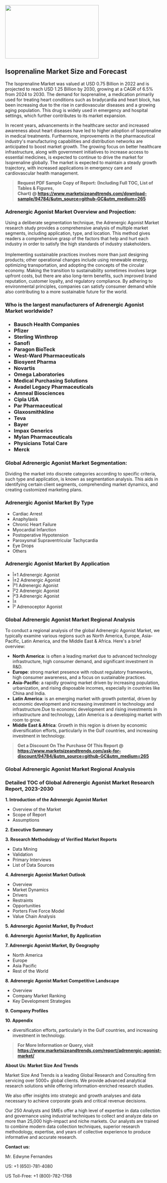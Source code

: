<p><img class="alignnone size-medium wp-image-20088" src="https://ffe5etoiles.com/wp-content/uploads/2024/12/MST1-300x171.png" alt="" width="300" height="171" /></p><h2>Isoprenaline Market Size and Forecast</h2><p>The Isoprenaline Market was valued at USD 0.75 Billion in 2022 and is projected to reach USD 1.25 Billion by 2030, growing at a CAGR of 6.5% from 2024 to 2030. The demand for Isoprenaline, a medication primarily used for treating heart conditions such as bradycardia and heart block, has been increasing due to the rise in cardiovascular diseases and a growing aging population. This drug is widely used in emergency and hospital settings, which further contributes to its market expansion.</p><p>In recent years, advancements in the healthcare sector and increased awareness about heart diseases have led to higher adoption of Isoprenaline in medical treatments. Furthermore, improvements in the pharmaceutical industry's manufacturing capabilities and distribution networks are anticipated to boost market growth. The growing focus on better healthcare infrastructure, along with government initiatives to increase access to essential medicines, is expected to continue to drive the market for Isoprenaline globally. The market is expected to maintain a steady growth trajectory, with increased applications in emergency care and cardiovascular health management.</p></p><blockquote id="" class=""><strong>Request PDF Sample Copy of Report: (Including Full TOC, List of Tables &amp; Figures, Chart)&nbsp;@&nbsp;<strong><a href="https://www.marketsizeandtrends.com/download-sample/94784/&utm_source=github-GC&utm_medium=265" target="_blank">https://www.marketsizeandtrends.com/download-sample/94784/&utm_source=github-GC&utm_medium=265</a></strong></strong></blockquote><h3 id="" class="">Adrenergic Agonist Market&nbsp;Overview and Projection:</h3><p id="" class="">Using a deliberate segmentation technique, the Adrenergic Agonist Market research study provides a comprehensive analysis of multiple market segments, including application, type, and location. This method gives readers a comprehensive grasp of the factors that help and hurt each industry in order to satisfy the high standards of industry stakeholders. <br /> <br />Implementing sustainable practices involves more than just designing products; other operational changes include using renewable energy, optimizing transportation, and adopting the concepts of the circular economy. Making the transition to sustainability sometimes involves large upfront costs, but there are also long-term benefits, such improved brand reputation, customer loyalty, and regulatory compliance. By adhering to environmental principles, companies can satisfy consumer demand while also contributing to a more sustainable future for the world.</p><h3 id="" class="">Who is the largest manufacturers of&nbsp;Adrenergic Agonist Market worldwide?</h3><h3 class=""><p><ul><li>Bausch Health Companies </li><li> Pfizer </li><li> Sterling Winthrop </li><li> Sanofi </li><li> Paragon BioTeck </li><li> West-Ward Pharmaceuticals </li><li> Biosyent Pharma </li><li> Novartis </li><li> Omega Laboratories </li><li> Medical Purchasing Solutions </li><li> Avadel Legacy Pharmaceuticals </li><li> Amneal Biosciences </li><li> Cipla USA </li><li> Par Pharmaceutical </li><li> Glaxosmithkline </li><li> Teva </li><li> Bayer </li><li> Impax Generics </li><li> Mylan Pharmaceuticals </li><li> Physicians Total Care </li><li> Merck</li></ul></p></h3><h3 id="" class="">Global&nbsp;Adrenergic Agonist Market Segmentation:</h3><p id="" class="">Dividing the market into discrete categories according to specific criteria, such type and application, is known as segmentation analysis. This aids in identifying certain client segments, comprehending market dynamics, and creating customized marketing plans.</p><h3 id="" class="">Adrenergic Agonist Market&nbsp;By Type</h3><p><p><ul><li>Cardiac Arrest</li><li> Anaphylaxis</li><li> Chronic Heart Failure</li><li> Myocardial Infarction</li><li> Postoperative Hypotension</li><li> Paroxysmal Supraventricular Tachycardia</li><li> Eye Drops</li><li> Others</p></li></ul></p></p><h3 id="" class="">Adrenergic Agonist Market&nbsp;By Application</h3><p class=""><p><ul><li>Î±1 Adrenergic Agonist</li><li> Î±2 Adrenergic Agonist</li><li> Î²1 Adrenergic Agonist</li><li> Î²2 Adrenergic Agonist</li><li> Î²3 Adrenergic Agonist</li><li> Î±</li><li> Î² Adrenoceptor Agonist</li></ul></p></p><h3 id="" class="">Global Adrenergic Agonist Market Regional Analysis</h3><p id="" class="">To conduct a regional analysis of the global Adrenergic Agonist Market, we typically examine various regions such as North America, Europe, Asia-Pacific, Latin America, and the Middle East &amp; Africa. Here's a brief overview:</p><ul><li><strong>North America</strong>: is often a leading market due to advanced technology infrastructure, high consumer demand, and significant investment in R&amp;D.</li><li><strong>Europe</strong>: strong market presence with robust regulatory frameworks, high consumer awareness, and a focus on sustainable practices.</li><li><strong>Asia-Pacific</strong>: a rapidly growing market driven by increasing population, urbanization, and rising disposable incomes, especially in countries like China and India.</li><li><strong>Latin America</strong>: is an emerging market with growth potential, driven by economic development and increasing investment in technology and infrastructure.Due to economic development and rising investments in infrastructure and technology, Latin America is a developing market with room to grow.</li><li><strong>Middle East &amp; Africa</strong>: Growth in this region is driven by economic diversification efforts, particularly in the Gulf countries, and increasing investment in technology.</li></ul><blockquote id="" class=""><strong>Get a Discount On The Purchase Of This Report @ <strong><a href="https://www.marketsizeandtrends.com/ask-for-discount/94784/&utm_source=github-GC&utm_medium=265" target="_blank">https://www.marketsizeandtrends.com/ask-for-discount/94784/&utm_source=github-GC&utm_medium=265</a></strong></strong></blockquote><h3 id="" class="">Global Adrenergic Agonist Market Regional Analysis</h3><h3 id="" class="">Detailed TOC of Global Adrenergic Agonist Market Research Report, 2023-2030</h3><p id="" class=""><strong>1. Introduction of the Adrenergic Agonist Market</strong></p><ul><li>Overview of the Market</li><li>Scope of Report</li><li>Assumptions</li></ul><p id="" class=""><strong>2. Executive Summary</strong></p><p id="" class=""><strong>3. Research Methodology of Verified Market Reports</strong></p><ul><li>Data Mining</li><li>Validation</li><li>Primary Interviews</li><li>List of Data Sources</li></ul><p id="" class=""><strong>4. Adrenergic Agonist Market Outlook</strong></p><ul><li>Overview</li><li>Market Dynamics</li><li>Drivers</li><li>Restraints</li><li>Opportunities</li><li>Porters Five Force Model</li><li>Value Chain Analysis</li></ul><p id="" class=""><strong>5. Adrenergic Agonist Market, By Product</strong></p><p id="" class=""><strong>6. Adrenergic Agonist Market, By Application</strong></p><p id="" class=""><strong>7. Adrenergic Agonist Market, By Geography</strong></p><ul><li>North America</li><li>Europe</li><li>Asia Pacific</li><li>Rest of the World</li></ul><p id="" class=""><strong>8. Adrenergic Agonist Market Competitive Landscape</strong></p><ul><li>Overview</li><li>Company Market Ranking</li><li>Key Development Strategies</li></ul><p id="" class=""><strong>9. Company Profiles</strong></p><p id="" class=""><strong>10. Appendix</strong></p><ul><li>diversification efforts, particularly in the Gulf countries, and increasing investment in technology.</li></ul><blockquote id="" class=""><strong>For More Information or Query, visit <strong><strong><a href="https://www.marketsizeandtrends.com/report/adrenergic-agonist-market/" target="_blank">https://www.marketsizeandtrends.com/report/adrenergic-agonist-market/</a></strong></strong></strong></blockquote><p id="" class=""><strong>About Us: Market Size And Trends</strong></p><p id="" class="">Market Size And Trends is a leading Global Research and Consulting firm servicing over 5000+ global clients. We provide advanced analytical research solutions while offering information-enriched research studies.</p><p id="" class="">We also offer insights into strategic and growth analyses and data necessary to achieve corporate goals and critical revenue decisions.</p><p id="" class="">Our 250 Analysts and SMEs offer a high level of expertise in data collection and governance using industrial techniques to collect and analyze data on more than 25,000 high-impact and niche markets. Our analysts are trained to combine modern data collection techniques, superior research methodology, expertise, and years of collective experience to produce informative and accurate research.</p><p id="" class=""><strong>Contact us:</strong></p><p id="" class="">Mr. Edwyne Fernandes</p><p id="" class="">US: +1 (650)-781-4080</p><p id="" class="">US Toll-Free: +1 (800)-782-1768</p>
